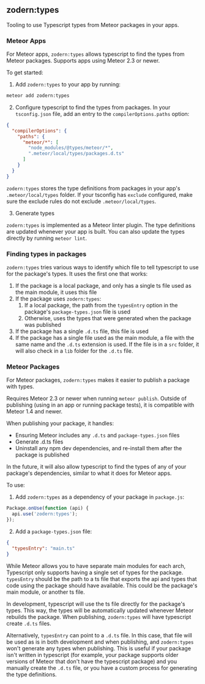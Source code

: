 ## zodern:types

Tooling to use Typescript types from Meteor packages in your apps.

### Meteor Apps

For Meteor apps, `zodern:types` allows typescript to find the types from Meteor packages.
Supports apps using Meteor 2.3 or newer.

To get started:

1) Add `zodern:types` to your app by running:

```bash
meteor add zodern:types
```

2) Configure typescript to find the types from packages. In your `tsconfig.json` file, add an entry to the `compilerOptions.paths` option:

```json
{
  "compilerOptions": {
    "paths": {
      "meteor/*": [
        "node_modules/@types/meteor/*",
        ".meteor/local/types/packages.d.ts"
      ]
    }
  }
}
```

`zodern:types` stores the type definitions from packages in your app's `.meteor/local/types` folder.
If your tsconfig has `exclude` configured, make sure the exclude rules do not exclude `.meteor/local/types`.

3) Generate types

`zodern:types` is implemented as a Meteor linter plugin. The type definitions are updated whenever your app is built. You can also update the types directly by running `meteor lint`.

### Finding types in packages

`zodern:types` tries various ways to identify which file to tell typescript to use for the package's types. It uses the first one that works:

1. If the package is a local package, and only has a single ts file used as the main module, it uses this file
2. If the package uses `zodern:types`:
   1. If a local package, the path from the `typesEntry` option in the package's `package-types.json` file is used
   2. Otherwise, uses the types that were generated when the package was published
3. If the package has a single `.d.ts` file, this file is used
4. If the package has a single file used as the main module, a file with the same name and the `.d.ts` extension is used. If the file is in a `src` folder, it will also check in a `lib` folder for the `.d.ts` file.


### Meteor Packages

For Meteor packages, `zodern:types` makes it easier to publish a package with types.

Requires Meteor 2.3 or newer when running `meteor publish`. Outside of publishing (using in an app or running package tests), it is compatible with Meteor 1.4 and newer.

When publishing your package, it handles:
- Ensuring Meteor includes any `.d.ts` and `package-types.json` files
- Generate .d.ts files
- Uninstall any npm dev dependencies, and re-install them after the package is published

In the future, it will also allow typescript to find the types of any of your package's dependencies, similar to what it does for Meteor apps.

To use:
1. Add `zodern:types` as a dependency of your package in `package.js`:

```js
Package.onUse(function (api) {
  api.use('zodern:types');
});
```

2. Add a `package-types.json` file:

```json
{
  "typesEntry": "main.ts"
}
```

While Meteor allows you to have separate main modules for each arch, Typescript only supports having a single set of types for the package. `typesEntry` should be the path to a ts file that exports the api and types that code using the package should have available. This could be the package's main module, or another ts file.

In development, typescript will use the ts file directly for the package's types. This way, the types will be automatically updated whenever Meteor rebuilds the package. When publishing, `zodern:types` will have typescript create `.d.ts` files.

Alternatively, `typesEntry` can point to a `.d.ts` file. In this case, that file will be used as is in both development and when publishing, and `zodern:types` won't generate any types when publishing. This is useful if your package isn't written in typescript (for example, your package supports older versions of Meteor that don't have the typescript package) and you manually create the `.d.ts` file, or you have a custom process for generating the type definitions.
